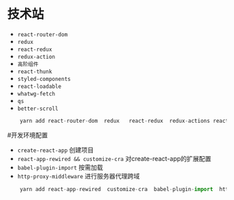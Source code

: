 # 技术站
- `react-router-dom`
- `redux`
- `react-redux`
- `redux-action`
- `高阶组件`
- `react-thunk`
- `styled-components`
- `react-loadable`
- `whatwg-fetch`
- `qs`
- `better-scroll`

```javascript
    yarn add react-router-dom  redux   react-redux  redux-actions react-thunk  styled-components  react-loadable  whatwg-fetch qs better-scroll antd
```




#开发环境配置
-  `create-react-app` 创建项目
- `react-app-rewired && customize-cra`  对create-react-app的扩展配置
- `babel-plugin-import` 按需加载
- `http-proxy-middleware` 进行服务器代理跨域

```javascript
    yarn add react-app-rewired  customize-cra  babel-plugin-import  http-proxy-middleware   --dev
```